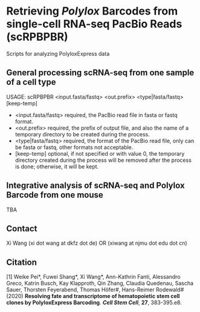 # Retrieving _Polylox_ Barcodes from single-cell RNA-seq PacBio Reads (scRPBPBR) 
Scripts for analyzing PolyloxExpress data


## General processing scRNA-seq from one sample of a cell type
USAGE: scRPBPBR <input.fasta/fastq> <out.prefix> <type|fasta/fastq> [keep-temp] 

* <input.fasta/fastq>  required, the PacBio read file in fasta or fastq format. 
* <out.prefix>         required, the prefix of output file, and also the name of a temporary directory to be created during the process. 
* <type|fasta/fastq>   required, the format of the PacBio read file, only can be fasta or fastq, other formats not acceptable. 
* [keep-temp]          optional, if not specified or with value 0, the temporary directory created during the process will be removed after the process is done; otherwise, it will be kept. 


## Integrative analysis of scRNA-seq and Polylox Barcode from one mouse 
TBA


## Contact
Xi Wang (xi dot wang at dkfz dot de) OR (xiwang at njmu dot edu dot cn)

## Citation
[1] Weike Pei*, Fuwei Shang*, Xi Wang*, Ann-Kathrin Fanti, Alessandro Greco, Katrin Busch, Kay Klapproth, Qin Zhang, Claudia Quedenau, Sascha Sauer, Thorsten Feyerabend, Thomas Höfer#, Hans-Reimer Rodewald# (2020) **Resolving fate and transcriptome of hematopoietic stem cell clones by PolyloxExpress Barcoding**. ***Cell Stem Cell***, **27**, 383-395.e8.
